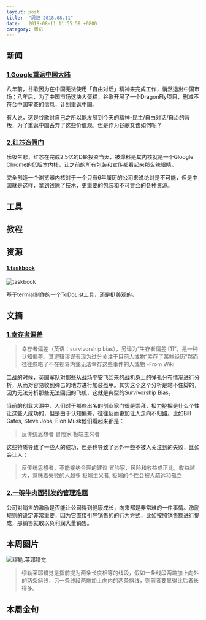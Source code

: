 ```yaml
---
layout: post
title:  "周记-2018.08.11"
date:   2018-08-11 11:55:59 +0800
category: 周记
---
```

## 新闻

### [1.Google重返中国大陆](https://theconversation.com/googles-censored-chinese-search-engine-a-catalogue-of-ethical-violations-101046)

八年前，谷歌因为在中国无法使用「自由对话」精神来完成工作，悄然退出中国市场；八年后，为了中国市场这块大蛋糕，谷歌开展了一个DragonFly项目，删减不符合中国审查的信息，计划重返中国。

有人说，这是谷歌对自己之所以能发展到今天的精神-民主/自由对话/自治的背叛，为了重返中国丢弃了这些价值观。但是作为谷歌又该如何呢？

### [2.红芯造假门](http://news.sina.com.cn/o/2018-08-17/doc-ihhvciiw2450357.shtml)

乐极生悲，红芯在完成2.5亿的D轮投资当天，被爆料是其内核就是一个Gloogle Chrome的低版本内核，让之前的所有包装和宣传都看起来那么辣眼睛。

完全创造一个浏览器内核对于一个只有6年履历的公司来说绝对是不可能，但是中国就是这样，拿到钱除了技术，更重要的包装和不可言会的各种资源。


## 工具


## 教程


## 资源

#### [1.taskbook](https://github.com/klauscfhq/taskbook)

![taskbook](https://dlseeu-website.oss-cn-hangzhou.aliyuncs.com/201808/taskbook.jpg)

基于termial制作的一个ToDoList工具，还是挺美观的。


## 文摘

### [1.幸存者偏差](https://www.entrepreneur.com/article/287440)

> 幸存者偏差（英语：survivorship bias），另译为“生存者偏差 [1]”，是一种认知偏差。其逻辑谬误表现为过分关注于目前人或物“幸存了某些经历”然而往往忽略了不在视界内或无法幸存这些事件的人或物 -From Wiki

二战的时候，英国军队对那些从战场平安飞回来的战机身上的弹孔分布情况进行分析，从而对容易收到弹击的地方进行加装盔甲。其实这个这个分析是站不住脚的，因为无法分析那些无法回归的飞机，这就是典型的Survivorship Bias。

当前的创业大潮中，人们对于那些出名的创业家门很是崇拜，极力挖掘是什么个性让这些人成功的，但是由于认知偏差，往往反而更加让人走向不归路。比如Bill Gates, Steve Jobs, Elon Musk他们看起来都是：

> 反传统思想者
> 冒险家
> 极端主义者

这些特质导致了一些人的成功，但是也导致了另外一些不被人关注到的失败，比如会让人：

> 反传统思想者，不能接纳合理的建议
> 冒险家，风险和收益成正比，收益越大，意味着失败的人越多
> 极端主义者, 极端的个性会被人疏远和孤立

### [2.一碗牛肉面引发的管理难题](http://www.shangyexinzhi.com/nk/1249698/)

公司对销售的激励是否能让公司得到健康成长，向来都是非常难的一件事情。激励规则的设定非常重要，因为它直接引导销售的的行为方式，比如按照销售额进行提成，那销售就敢以负利润大量销售。


## 本周图片

![缪勒.莱耶错觉](https://pic3.zhimg.com/e1e986e989e59845baa1f62e5b9357ae_b.png)

> 缪勒莱耶错觉是指前提为两条长度相等的线段，假如一条线段两端加上向外的两条斜线，另一条线段两端加上向内的两条斜线，则前者要显得比后者长得多。


## 本周金句 



